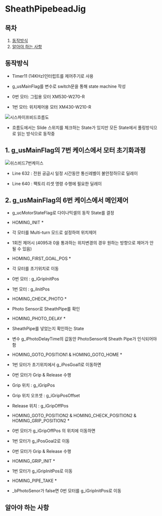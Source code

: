 # SheathPipebeadJig

## 목차
1. [동작방식](#동작방식)
2. [알아야 하는 사항](#알아야-하는-사항)

## 동작방식

- Timer11 (14KHz)인터럽트를 제어주기로 사용

- g_usMainFlag를 변수로 switch문을 통해 state machine 작성

- 0번 모터: 그립용 모터 XM530-W270-R   

- 1번 모터: 위치제어용 모터 XM430-W210-R

![시스파이프비드흐름도](/uploads/c1421d8a1f2d21b666d4b11aef09d924/시스파이프비드흐름도.jpg)

- 흐름도에서는 Slide 스위치를 체크하는 State가 있지만 모든 State에서 풀링방식으로 읽는 방식으로 동작중

## 1. g_usMainFlag의 7번 케이스에서 모터 초기화과정

![쉬스비드7번케이스](/uploads/5100b2eff70fba868b038ed75df858aa/쉬스비드7번케이스.jpg)

- Line 632 : 전원 공급시 일정 시간동안 통신레벨이 불안정하므로 딜레이

- Line 640 : 팩토리 리셋 명령 수행에 필요한 딜레이

## 2. g_usMainFlag의 6번 케이스에서 메인제어 

- g_ucMotorStateFlag로 다이나믹셀의 동작 State를 결정

* HOMING_INIT *

- 각 모터를 Multi-turn 모드로 설정하여 위치제어

- 1회전 제어시 (4095과 0을 통과하는 위치변경의 경우 원하는 방향으로 제어가 안될 수 있음)

* HOMING_FIRST_GOAL_POS *

- 각 모터를 초기위치로 이동

- 0번 모터 : g_iGripInitPos

- 1번 모터 : g_iInitPos
 
* HOMING_CHECK_PHOTO *

- Photo Sensor로 SheathPipe를 확인

* HOMING_PHOTO_DELAY *

- SheathPipe를 넣었는지 확인하는 State

- 변수 g_iPhotoDelayTime의 값동안 PhotoSensor에 Sheath Pipe가 인식되어야 함

* HOMING_GOTO_POSITION1 & HOMING_GOTO_HOME *

- 1번 모터가 초기위치에서 g_iPosGoal1로 이동하면

- 0번 모터가 Grip & Release 수행

- Grip 위치 : g_iGripPos

- Grip 위치 오프셋 : g_iGripPosOffset

- Release 위치 : g_iGripOffPos

* HOMING_GOTO_POSITION2 & HOMING_CHECK_POSITION2 & HOMING_GRIP_POSITION2 *

- 0번 모터가 g_iGripOffPos 의 위치에 이동하면 

- 1번 모터가 g_iPosGoal2로 이동

- 0번 모터가 Grip & Release 수행

* HOMING_GRIP_INIT *

- 1번 모터가 g_iGripInitPos로 이동

* HOMING_PIPE_TAKE *

- _bPhotoSenor가 false면 0번 모터를 g_iGripInitPos로 이동

## 알아야 하는 사항


